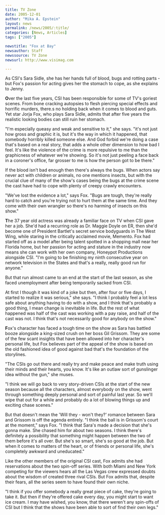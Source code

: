```yaml
---
title: TV Zone
date: 2005-12-01
author: "Mika A. Epstein"
layout: news
permalink: /news/2005/:title/
categories: [News, Articles]
tags: ["2005"]

newstitle: "Fox at Bay"
newsauthor: Staff
newssource: TV Zone
newsurl: http://www.visimag.com

---
```

As CSI's Sara Sidle, she has her hands full of blood, bugs and rotting parts - but Fox's passion for acting gives her the stomach to cope, as she explains to Jenny.

**O**ver the last five years, CSI has been responsible for some of TV's goriest scenes. From bone cracking autopsies to flesh piercing special effects and horrific murders, there.s no holding back when it comes to blood and guts. Yet star Jorja Fox, who plays Sara Sidle, admits that after five years the realistic looking bodies can still ruin her stomach.

"I'm especially queasy and weak and sensitive to it," she says. "it's not just how gross and graphic it is, but it's the way in which it happened, that somebody horribly killed someone else. And God forbid we're doing a case that's based on a real story, that adds a whole other dimension to how bad I feel. It's like the violence of the crime is more repulsive to me than the graphicness of whatever we're showing. So it's not just peeling a face back in a coroner's office, far grosser to me is how the person got to be there."

If the blood isn't bad enough then there's always the bugs. When actors say never act with children or animals, no one mentions insects, but with the crucial clue of many of the show's cases being the bugs at the crime scene the cast have had to cope with plenty of creepy crawly encounters.

"We've lost the evidence a lot," says Fox. "Bugs are tough, they're really hard to catch and you're trying not to hurt them at the same time. And they come with their own wrangler so there's no harming of insects on this show."

**T**he 37 year old actress was already a familiar face on TV when CSI gave her a job. She'd had a recurring role as Dr. Maggie Doyle on ER, then she'd become one of President Bartlet's secret service bodyguards in The West Wing, while staring in the critically acclaimed movie, Memento. Fox had started off as a model after being talent spotted in a shopping mall near her Florida home, but her passion for acting and stature in the industry now means she can work with her own company, Honeypot Productions alongside CSI. "I'm going to be finishing my ninth consecutive year on network television in the States and that's a really, really good run for anyone."

But that run almost came to an end at the start of the last season, as she faced unemployment after being temporarily sacked from CSI.

At first I though it was kind of a joke but then, after four or five days, I started to realize it was serious," she says. "I think I probably feel a lot less safe about anything having to do with a show, and I think that's probably a good thing, I mean change is inevitable in life. But the rest of what happened was half of the cast was working with a pay raise, and half of the cast was not. I think that's not necessarily good for anybody on the show."

**F**ox's character has faced a tough time on the show as Sara has battled booze alongside a king-sized crush on her boss Gil Grissom. They are some of the few scant insights that have been allowed into her character's personal life, but Fox believes part of the appeal of the show is based on the old fashioned idea of good against bad that's the foundation of the storylines.

"The CSIs go out there and really try and make peace and make truth using their minds and their hearts, you know. It's like an outlaw sort of gunslinger idea without the gun," she muses.

"I think we will go back to very story-driven CSIs at the start of the new season because all the characters, almost everybody on the show, went through something deeply personal and sort of painful last year. So we'll wipe that out for a while and probably do a lot of blowing things up and exciting chase scenes."

But that doesn't mean the 'Will they - won't they?' romance between Sara and Grissom is off the agenda entirely. "I think the ball is in Grissom's court at the moment," says Fox. "I think that Sara's made a decision that she's gonna make. She chased him for about two seasons. I think there's definitely a possibility that something might happen between the two of them before it's all over. But she's so smart, she's so good at the job. But when it comes to matters of the heart, or of friends or personal life, she's completely awkward and uneducated."

Like the other members of the original CSI cast, Fox admits she had reservations about the two spin-off series. With both Miami and New York competing for the viewers hears all the Las Vegas crew expressed doubts about the wisdom of created three rival CSIs. But Fox admits that, despite their fears, all the series seem to have found their own niche.

"I think if you offer somebody a really great piece of cake, they're going to take it. But then if they're offered cake every day, you might start to want ice cream. I may have wished, you know, that there weren't any spin-offs of CSI but I think that the shows have been able to sort of find their own legs."
